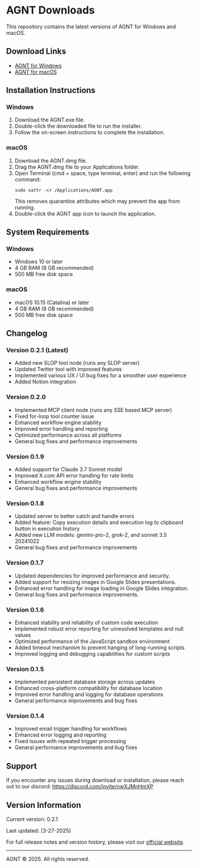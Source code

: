 # AGNT Downloads

This repository contains the latest versions of AGNT for Windows and macOS.

## Download Links

- [AGNT for Windows](https://agnt.gg/downloads/AGNT-0.2.1.exe)
- [AGNT for macOS](https://agnt.gg/downloads/AGNT-0.2.1-arm64.dmg)

## Installation Instructions

### Windows
1. Download the AGNT.exe file.
2. Double-click the downloaded file to run the installer.
3. Follow the on-screen instructions to complete the installation.

### macOS
1. Download the AGNT.dmg file.
2. Drag the AGNT.dmg file to your Applications folder.
3. Open Terminal (cmd + space, type terminal, enter) and run the following command:
   ```
   sudo xattr -cr /Applications/AGNT.app
   ```
   This removes quarantine attributes which may prevent the app from running.
4. Double-click the AGNT app icon to launch the application.

## System Requirements

### Windows
- Windows 10 or later
- 4 GB RAM (8 GB recommended)
- 500 MB free disk space

### macOS
- macOS 10.15 (Catalina) or later
- 4 GB RAM (8 GB recommended)
- 500 MB free disk space

## Changelog

### Version 0.2.1 (Latest)
- Added new SLOP tool node (runs any SLOP server)
- Updated Twitter tool with improved features
- Implemented various UX / UI bug fixes for a smoother user experience
- Added Notion integration

### Version 0.2.0
- Implemented MCP client node (runs any SSE based MCP server)
- Fixed for-loop tool counter issue
- Enhanced workflow engine stability
- Improved error handling and reporting
- Optimized performance across all platforms
- General bug fixes and performance improvements

### Version 0.1.9
- Added support for Claude 3.7 Sonnet model
- Improved X.com API error handling for rate limits
- Enhanced workflow engine stability
- General bug fixes and performance improvements

### Version 0.1.8
- Updated server to better catch and handle errors
- Added feature: Copy execution details and execution log to clipboard button in execution history
- Added new LLM models: gemini-pro-2, grok-2, and sonnet 3.5 20241022
- General bug fixes and performance improvements

### Version 0.1.7
- Updated dependencies for improved performance and security.
- Added support for resizing images in Google Slides presentations.
- Enhanced error handling for image loading in Google Slides integration.
- General bug fixes and performance improvements.

### Version 0.1.6
- Enhanced stability and reliability of custom code execution
- Implemented robust error reporting for unresolved templates and null values
- Optimized performance of the JavaScript sandbox environment
- Added timeout mechanism to prevent hanging of long-running scripts
- Improved logging and debugging capabilities for custom scripts

### Version 0.1.5
- Implemented persistent database storage across updates
- Enhanced cross-platform compatibility for database location
- Improved error handling and logging for database operations
- General performance improvements and bug fixes

### Version 0.1.4
- Improved email trigger handling for workflows
- Enhanced error logging and reporting
- Fixed issues with repeated trigger processing
- General performance improvements and bug fixes

## Support

If you encounter any issues during download or installation, please reach out to our discord: https://discord.com/invite/nwXJMnHmXP

## Version Information

Current version: 0.2.1

Last updated: [3-27-2025]

For full release notes and version history, please visit our [official website](https://agnt.gg/).

---

AGNT © 2025. All rights reserved.
